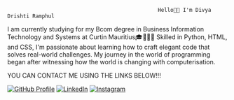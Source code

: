                                                     Hello👋🏽 I'm Divya Drishti Ramphul 
I am currently studying for my Bcom degree in Business Information Technology and Systems at Curtin Mauritius🎓👩🏾‍💻 Skilled in Python, HTML, and CSS, I'm passionate about learning how to craft elegant code that solves real-world challenges. My journey in the world of programming began after witnessing how the world is changing with computerisation.
                


YOU CAN CONTACT ME USING THE LINKS BELOW!!!
 

[![GitHub Profile](https://img.shields.io/badge/GitHub-Divyaramphul14-brightgreen)]([https://github.com/Divyaramphul14](https://github.com/Divyaramphul14/SecureDataEncryption.git))
[![LinkedIn](https://img.shields.io/badge/LinkedIn-DivyaDrishtiRamphul-blue)](([https://www.linkedin.com/in/divya-drishti-ramphul-109866238/](https://www.linkedin.com/in/divya-drishti-ramphul-109866238/)))
[![Instagram](https://img.shields.io/badge/Instagram-Follow%20%40vani1_4-pink)](https://www.instagram.com/vani1_4/)


